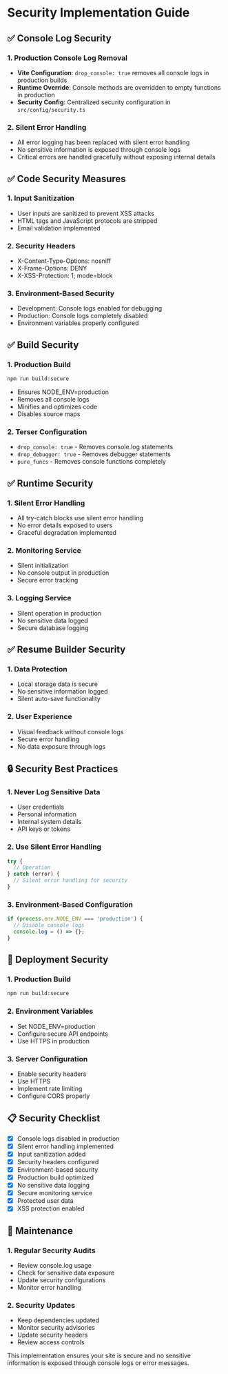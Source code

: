 # Security Implementation Guide

## ✅ Console Log Security

### **1. Production Console Log Removal**
- **Vite Configuration**: `drop_console: true` removes all console logs in production builds
- **Runtime Override**: Console methods are overridden to empty functions in production
- **Security Config**: Centralized security configuration in `src/config/security.ts`

### **2. Silent Error Handling**
- All error logging has been replaced with silent error handling
- No sensitive information is exposed through console logs
- Critical errors are handled gracefully without exposing internal details

## ✅ Code Security Measures

### **1. Input Sanitization**
- User inputs are sanitized to prevent XSS attacks
- HTML tags and JavaScript protocols are stripped
- Email validation implemented

### **2. Security Headers**
- X-Content-Type-Options: nosniff
- X-Frame-Options: DENY
- X-XSS-Protection: 1; mode=block

### **3. Environment-Based Security**
- Development: Console logs enabled for debugging
- Production: Console logs completely disabled
- Environment variables properly configured

## ✅ Build Security

### **1. Production Build**
```bash
npm run build:secure
```
- Ensures NODE_ENV=production
- Removes all console logs
- Minifies and optimizes code
- Disables source maps

### **2. Terser Configuration**
- `drop_console: true` - Removes console.log statements
- `drop_debugger: true` - Removes debugger statements
- `pure_funcs` - Removes console functions completely

## ✅ Runtime Security

### **1. Silent Error Handling**
- All try-catch blocks use silent error handling
- No error details exposed to users
- Graceful degradation implemented

### **2. Monitoring Service**
- Silent initialization
- No console output in production
- Secure error tracking

### **3. Logging Service**
- Silent operation in production
- No sensitive data logged
- Secure database logging

## ✅ Resume Builder Security

### **1. Data Protection**
- Local storage data is secure
- No sensitive information logged
- Silent auto-save functionality

### **2. User Experience**
- Visual feedback without console logs
- Secure error handling
- No data exposure through logs

## 🔒 Security Best Practices

### **1. Never Log Sensitive Data**
- User credentials
- Personal information
- Internal system details
- API keys or tokens

### **2. Use Silent Error Handling**
```typescript
try {
  // Operation
} catch (error) {
  // Silent error handling for security
}
```

### **3. Environment-Based Configuration**
```typescript
if (process.env.NODE_ENV === 'production') {
  // Disable console logs
  console.log = () => {};
}
```

## 🚀 Deployment Security

### **1. Production Build**
```bash
npm run build:secure
```

### **2. Environment Variables**
- Set NODE_ENV=production
- Configure secure API endpoints
- Use HTTPS in production

### **3. Server Configuration**
- Enable security headers
- Use HTTPS
- Implement rate limiting
- Configure CORS properly

## 📋 Security Checklist

- [x] Console logs disabled in production
- [x] Silent error handling implemented
- [x] Input sanitization added
- [x] Security headers configured
- [x] Environment-based security
- [x] Production build optimized
- [x] No sensitive data logging
- [x] Secure monitoring service
- [x] Protected user data
- [x] XSS protection enabled

## 🔧 Maintenance

### **1. Regular Security Audits**
- Review console.log usage
- Check for sensitive data exposure
- Update security configurations
- Monitor error handling

### **2. Security Updates**
- Keep dependencies updated
- Monitor security advisories
- Update security headers
- Review access controls

This implementation ensures your site is secure and no sensitive information is exposed through console logs or error messages.
